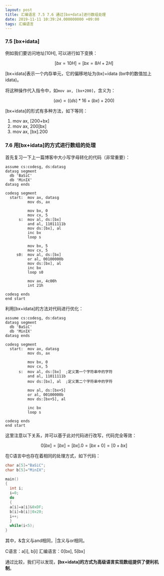 ```yaml
---
layout: post
title: 汇编语言 7.5 7.6 通过[bx+data]进行数组处理
date: 2019-11-11 10:39:24.000000000 +09:00
tags: 汇编语言
---
```


### 7.5 [bx+idata]

例如我们要访问地址[10H], 可以进行如下变换：

$$[bx=10H]=[bx=8H+2H]$$

[bx+idata]表示一个内存单元，它的偏移地址为(bx)+idata (bx中的数值加上idata)。

将这种操作代入指令中，如```mov ax, [bx+200]```，含义为：

$$(ax)=((ds)*16+(bx)+200)$$

[bx+idata]的形式有多种方法，如下等同：

1. mov ax, [200+bx]
2. mov ax, 200[bx]
3. mov ax, [bx].200

### 7.6 用[bx+idata]的方式进行数组的处理

首先复习一下上一篇博客中大小写字母转化的代码（非常重要）：

```x86asm
assume cs:codesg, ds:datasg
datasg segment
  db 'BaSiC'
  db 'MinIX'
datasg ends

codesg segment
  start:  mov ax, datasg
          mov ds, ax

          mov bx, 0
          mov cx, 5
      s:  mov al, ds:[bx]
          and al, 11011111b
          mov ds:[bx], al
          inc bx
          loop s
          
          mov bx, 5
          mov cx, 5
     s0:  mov al, ds:[bx]
          or al, 00100000b
          mov ds:[bx], al
          inc bx
          loop s0

          mov ax, 4c00h
          int 21h

codesg ends
end start
```

利用[bx+idata]的方法对代码进行优化：

```x86asm
assume cs:codesg, ds:datasg
datasg segment
  db 'BaSiC'
  db 'MinIX'
datasg ends

codesg segment
  start:  mov ax, datasg
          mov ds, ax

          mov bx, 0
          mov cx, 5
      s:  mov al, ds:[bx]  ;定义第一个字符串中的字符
          and al, 11011111b
          mov ds:[bx], al  ;定义第二个字符串中的字符

          mov al, ds:[bx+5]
          or al, 00100000b
          mov ds:[bx+5], al

          inc bx
          loop s

codesg ends
end start
```
这里注意以下关系，并可以基于此对代码进行改写，代码完全等效：

$$0[bx]=[bx]=[bx].0=[bx+0]=[0+bx]$$

在C语言中也存在着相同的处理方式，如下代码：

```c
char a[5]="BaSiC";
char b[5]="MinIX";

main()
{
  int i;
  i=0;
  do
  {
  a[i]=a[i]&0xDF;
  b[i]=b[i]|0x20;
  i++;
  }
  while(i<5);
}
```
其中，&含义与and相同，|含义与or相同。

C语言：a[i], b[i]
汇编语言：0[bx], 5[bx]

通过比较，我们可以发现，**[bx+idata]的方式为高级语言实现数组提供了便利机制**。




